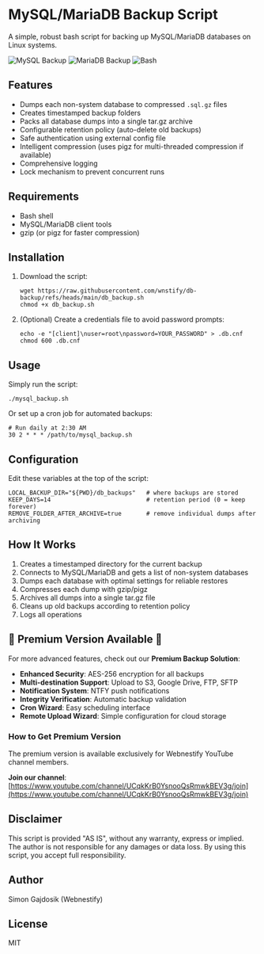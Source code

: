 MySQL/MariaDB Backup Script
===========================

A simple, robust bash script for backing up MySQL/MariaDB databases on Linux systems.

![MySQL Backup](https://img.shields.io/badge/MySQL-Backup-blue) ![MariaDB Backup](https://img.shields.io/badge/MariaDB-Backup-orange) ![Bash](https://img.shields.io/badge/Bash-Script-green)

Features
--------

*   Dumps each non-system database to compressed `.sql.gz` files
*   Creates timestamped backup folders
*   Packs all database dumps into a single tar.gz archive
*   Configurable retention policy (auto-delete old backups)
*   Safe authentication using external config file
*   Intelligent compression (uses pigz for multi-threaded compression if available)
*   Comprehensive logging
*   Lock mechanism to prevent concurrent runs 

Requirements
------------

*   Bash shell
*   MySQL/MariaDB client tools
*   gzip (or pigz for faster compression)

Installation
------------

1.  Download the script:
    
        wget https://raw.githubusercontent.com/wnstify/db-backup/refs/heads/main/db_backup.sh
        chmod +x db_backup.sh
    
2.  (Optional) Create a credentials file to avoid password prompts:
    
        echo -e "[client]\nuser=root\npassword=YOUR_PASSWORD" > .db.cnf
        chmod 600 .db.cnf
    

Usage
-----

Simply run the script:

    ./mysql_backup.sh

Or set up a cron job for automated backups:

    # Run daily at 2:30 AM
    30 2 * * * /path/to/mysql_backup.sh

Configuration
-------------

Edit these variables at the top of the script:

    LOCAL_BACKUP_DIR="${PWD}/db_backups"   # where backups are stored
    KEEP_DAYS=14                           # retention period (0 = keep forever)
    REMOVE_FOLDER_AFTER_ARCHIVE=true       # remove individual dumps after archiving

How It Works
------------

1.  Creates a timestamped directory for the current backup
2.  Connects to MySQL/MariaDB and gets a list of non-system databases
3.  Dumps each database with optimal settings for reliable restores
4.  Compresses each dump with gzip/pigz
5.  Archives all dumps into a single tar.gz file
6.  Cleans up old backups according to retention policy
7.  Logs all operations

🌟 Premium Version Available 🌟
-------------------------------

For more advanced features, check out our **Premium Backup Solution**:

*   **Enhanced Security**: AES-256 encryption for all backups
*   **Multi-destination Support**: Upload to S3, Google Drive, FTP, SFTP
*   **Notification System**: NTFY push notifications
*   **Integrity Verification**: Automatic backup validation
*   **Cron Wizard**: Easy scheduling interface
*   **Remote Upload Wizard**: Simple configuration for cloud storage

### How to Get Premium Version

The premium version is available exclusively for Webnestify YouTube channel members.

**Join our channel**: [https://www.youtube.com/channel/UCqkKrB0YsnooQsRmwkBEV3g/join](https://www.youtube.com/channel/UCqkKrB0YsnooQsRmwkBEV3g/join)

Disclaimer
----------

This script is provided "AS IS", without any warranty, express or implied. The author is not responsible for any damages or data loss. By using this script, you accept full responsibility.

Author
------

Simon Gajdosik (Webnestify)

License
-------

MIT